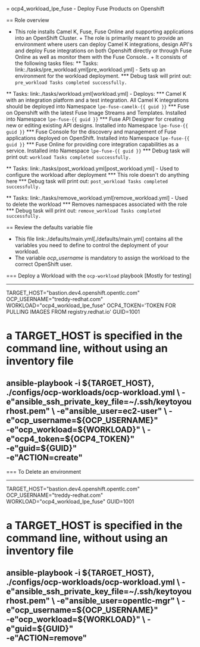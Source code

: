 = ocp4_workload_lpe_fuse - Deploy Fuse Products on Openshift

== Role overview

* This role installs Camel K, Fuse, Fuse Online and supporting applications into an OpenShift Cluster. +
The role is primarily meant to provide an environment where users can deploy Camel K integrations, design API's and deploy Fuse integrations on both Openshift directly or through Fuse Online as well as monitor them with the Fuse Console.. +
It consists of the following tasks files:
** Tasks: link:./tasks/pre_workload.yml[pre_workload.yml] - Sets up an
 environment for the workload deployment.
*** Debug task will print out: `pre_workload Tasks completed successfully.`

** Tasks: link:./tasks/workload.yml[workload.yml] - Deploys:
*** Camel K with an integration platform and a test integration.  All Camel K integrations should be deployed into Namespace `lpe-fuse-camelk-{{ guid }}`
*** Fuse on Openshift with the latest Fuse Image Streams and Templates. Installed into Namespace `lpe-fuse-{{ guid }}`
*** Fuse API Designer for creating new or editing existing API designs. Installed into Namespace `lpe-fuse-{{ guid }}`
*** Fuse Console for the discovery and management of Fuse applications deployed on OpenShift. Installed into Namespace `lpe-fuse-{{ guid }}`
*** Fuse Online for providing core integration capabilities as a service. Installed into Namespace `lpe-fuse-{{ guid }}`
*** Debug task will print out: `workload Tasks completed successfully.`

** Tasks: link:./tasks/post_workload.yml[post_workload.yml] - Used to
 configure the workload after deployment
*** This role doesn't do anything here
*** Debug task will print out: `post_workload Tasks completed successfully.`

** Tasks: link:./tasks/remove_workload.yml[remove_workload.yml] - Used to
 delete the workload
*** Removes namespaces associated with the role
*** Debug task will print out: `remove_workload Tasks completed successfully.`


== Review the defaults variable file

* This file link:./defaults/main.yml[./defaults/main.yml] contains all the variables you need to define to control the deployment of your workload.
* The variable *ocp_username* is mandatory to assign the workload to the correct OpenShift user.

=== Deploy a Workload with the `ocp-workload` playbook [Mostly for testing]

----
TARGET_HOST="bastion.dev4.openshift.opentlc.com"
OCP_USERNAME="treddy-redhat.com"
WORKLOAD="ocp4_workload_lpe_fuse"
OCP4_TOKEN='TOKEN FOR PULLING IMAGES FROM registry.redhat.io'
GUID=1001

# a TARGET_HOST is specified in the command line, without using an inventory file
ansible-playbook -i ${TARGET_HOST}, ./configs/ocp-workloads/ocp-workload.yml \
    -e"ansible_ssh_private_key_file=~/.ssh/keytoyourhost.pem" \
    -e"ansible_user=ec2-user" \
    -e"ocp_username=${OCP_USERNAME}" \
    -e"ocp_workload=${WORKLOAD}" \
    -e"ocp4_token=${OCP4_TOKEN}" \
    -e"guid=${GUID}" \
    -e"ACTION=create"
----

=== To Delete an environment

----
TARGET_HOST="bastion.dev4.openshift.opentlc.com"
OCP_USERNAME="treddy-redhat.com"
WORKLOAD="ocp4_workload_lpe_fuse"
GUID=1001

# a TARGET_HOST is specified in the command line, without using an inventory file
ansible-playbook -i ${TARGET_HOST}, ./configs/ocp-workloads/ocp-workload.yml \
    -e"ansible_ssh_private_key_file=~/.ssh/keytoyourhost.pem" \
    -e"ansible_user=opentlc-mgr" \
    -e"ocp_username=${OCP_USERNAME}" \
    -e"ocp_workload=${WORKLOAD}" \
    -e"guid=${GUID}" \
    -e"ACTION=remove"
----
